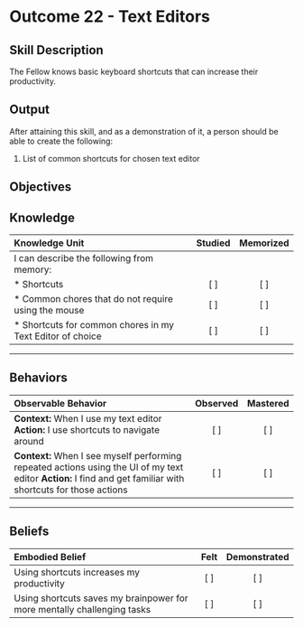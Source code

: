 # Outcome 22 - Text Editors

**Skill Description**
----------
The Fellow knows basic keyboard shortcuts that can increase their productivity.

**Output**
----------
After attaining this skill, and as a demonstration of it, a person should be able to create the following:

1. List of common shortcuts for chosen text editor


**Objectives**
----------
## **Knowledge**


| Knowledge Unit   |      Studied      | Memorized |
|:-------------|:------------------:|:--------:|
| I can describe the following from memory: | | |
| * Shortcuts | [ ] | [ ]  |
| * Common chores that do not require using the mouse     | [ ] | [ ]  |
| * Shortcuts for common chores in my Text Editor of choice     | [ ] | [ ]  |


----------


## **Behaviors**

| Observable Behavior   |      Observed      | Mastered |
|:-------------|:------------------:|:--------:|
| **Context:** When I use my text editor **Action:** I use shortcuts to navigate around | [ ] | [ ]  |
| **Context:** When I see myself performing repeated actions using the UI of my text editor **Action:** I find and get familiar with shortcuts for those actions | [ ] | [ ]  |



----------


## **Beliefs**


| Embodied Belief   |      Felt      | Demonstrated |
|:-------------|:------------------:|:--------:|
| Using shortcuts increases my productivity | [ ] | [ ]  |
| Using shortcuts saves my brainpower for more mentally challenging tasks | [ ] | [ ]  |

